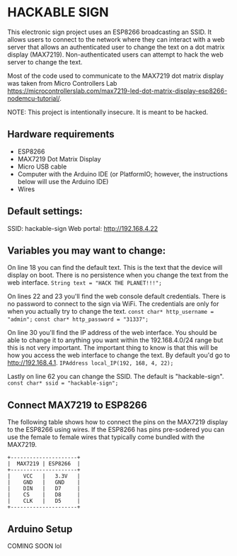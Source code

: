 # HACKABLE SIGN
This electronic sign project uses an ESP8266 broadcasting an SSID. It allows users to connect to the network where they can interact with a web server that allows an authenticated user to change the text on a dot matrix display (MAX7219). Non-authenticated users can attempt to hack the web server to change the text.

Most of the code used to communicate to the MAX7219 dot matrix display was taken from Micro Controllers Lab https://microcontrollerslab.com/max7219-led-dot-matrix-display-esp8266-nodemcu-tutorial/.

NOTE: This project is intentionally insecure. It is meant to be hacked. 

## Hardware requirements
- ESP8266 
- MAX7219 Dot Matrix Display
- Micro USB cable
- Computer with the Arduino IDE (or PlatformIO; however, the instructions below will use the Arduino IDE)
- Wires

## Default settings:
SSID: hackable-sign
Web portal: http://192.168.4.22

## Variables you may want to change:
On line 18 you can find the default text. This is the text that the device will display on boot. There is no persistence when you change the text from the web interface. 
```String text = "HACK THE PLANET!!!";```

On lines 22 and 23 you'll find the web console default credentials. There is no password to connect to the sign via WiFi. The credentials are only for when you actually try to change the text. 
```const char* http_username = "admin";```
```const char* http_password = "31337";```

On line 30 you'll find the IP address of the web interface. You should be able to change it to anything you want within the 192.168.4.0/24 range but this is not very important. The important thing to know is that this will be how you access the web interface to change the text. By default you'd go to http://192.168.4.1. 
```IPAddress local_IP(192, 168, 4, 22);```

Lastly on line 62 you can change the SSID. The default is "hackable-sign".
```const char* ssid = "hackable-sign";```

## Connect MAX7219 to ESP8266
The following table shows how to connect the pins on the MAX7219 display to the ESP8266 using wires. If the ESP8266 has pins pre-sodered you can use the female to female wires that typically come bundled with the MAX7219. 
```
+---------------------+
|  MAX7219 | ESP8266  |
+---------------------+
|    VCC   |   3.3V   |
|    GND   |   GND    |
|    DIN   |   D7     |
|    CS    |   D8     |
|    CLK   |   D5     |
+---------------------+
```

## Arduino Setup
COMING SOON lol
